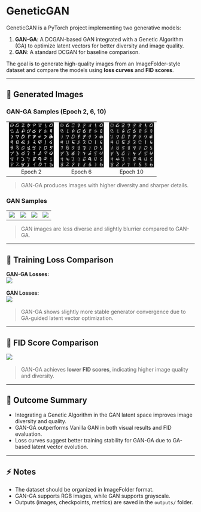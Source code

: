 # GeneticGAN

GeneticGAN is a PyTorch project implementing two generative models:

1. **GAN-GA**: A DCGAN-based GAN integrated with a Genetic Algorithm (GA) to optimize latent vectors for better diversity and image quality.
2. **GAN**: A standard DCGAN for baseline comparison.

The goal is to generate high-quality images from an ImageFolder-style dataset and compare the models using **loss curves** and **FID scores**.

---

## 🔹 Generated Images

### GAN-GA Samples (Epoch 2, 6, 10)

<table>
<tr>
  <td align="center"><img src="output/gan_ga/sample_1_63.png" width="120"/><br>Epoch 2</td>
  <td align="center"><img src="output/gan_ga/sample_5_315.png" width="120"/><br>Epoch 6</td>
  <td align="center"><img src="output/gan_ga/sample_9_567.png" width="120"/><br>Epoch 10</td>
</tr>
</table>

> GAN-GA produces images with higher diversity and sharper details.

### GAN Samples

<table>
<tr>
  <td align="center"><img src="outputs/vanilla_1.png" width="120"/></td>
  <td align="center"><img src="outputs/vanilla_2.png" width="120"/></td>
  <td align="center"><img src="outputs/vanilla_3.png" width="120"/></td>
  <td align="center"><img src="outputs/vanilla_4.png" width="120"/></td>
</tr>
</table>

> GAN images are less diverse and slightly blurrier compared to GAN-GA.

---

## 🔹 Training Loss Comparison

**GAN-GA Losses:**  
<img src="gan_ga_losses.png" width="400"/>  

**GAN Losses:**  
<img src="gan_losses.png" width="400"/>  

> GAN-GA shows slightly more stable generator convergence due to GA-guided latent vector optimization.

---

## 🔹 FID Score Comparison

<img src="fid_comparison.png" width="400"/>  

> GAN-GA achieves **lower FID scores**, indicating higher image quality and diversity.

---

## 🔹 Outcome Summary

- Integrating a Genetic Algorithm in the GAN latent space improves image diversity and quality.  
- GAN-GA outperforms Vanilla GAN in both visual results and FID evaluation.  
- Loss curves suggest better training stability for GAN-GA due to GA-based latent vector evolution.

---

## ⚡ Notes

- The dataset should be organized in ImageFolder format.  
- GAN-GA supports RGB images, while GAN supports grayscale.  
- Outputs (images, checkpoints, metrics) are saved in the `outputs/` folder.  
